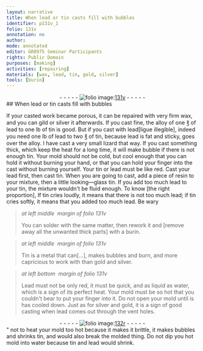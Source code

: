 ```yaml
---
layout: narrative
title: When lead or tin casts fill with bubbles
identifier: p131v_1
folio: 131v
annotation: no
author:
mode: annotated
editor: GR8975 Seminar Participants
rights: Public Domain
purposes: [making]
activities: [repairing]
materials: [wax, lead, tin, gold, silver]
tools: [burin]
---
```


 <div class="folio" align="center">- - - - - <a href="http://gallica.bnf.fr/ark:/12148/btv1b10500001g/f268.item.r=" target="_blank"><img src="https://cu-mkp.github.io/GR8975-edition/assets/photo-icon.png" alt="folio image: " style="display:inline-block; margin-bottom:-3px;"/>131v</a> - - - - - </div> 
##  When lead or tin casts fill with bubbles 

  <span class="activity"></span> 
If your casted work became porous, it can be repaired with very firm <span class="material">wax</span>, and you can gild or silver it afterwards. If you cast fine, the alloy of one <span class="unit">℥</span> of <span class="material">lead</span> to one lb of <span class="material">tin</span> is good. But if you cast with <span class="material">lead</span>[ligue illegible], indeed you need one <span class="unit">lb</span> of lead to two ℥ of <span class="material">tin</span>, because lead is fat and sticky, goes over the alloy. I have cast a very small <span class="animal">lizard</span> that way. If you cast something thick, which keep the heat for a long time, it will make bubble if there is not enough <span class="material">tin</span>. Your mold should not be cold, but cool enough that you can hold it without burning your hand, or that you can hold your finger into the cast without burning yourself. Your tin or lead must be like red. Cast your lead first, then cast tin. When you are going to cast, add a piece of resin to your mixture, then a little looking—glass tin. If you add too much lead to your tin, the mixture wouldn't be fluid enough. To know [the right proportion], If tin cries loudly, it means that there is not too much lead; if tin cries softly, it means that you added too much <span class="material">lead</span>. Be wary 
 
> *at left middle  margin of folio 131v*
> 
> You can solder with the same matter, then rework it and [remove away all the unwanted thick parts] with a <span class="tool">burin</span>. 
 
> *at left middle  margin of folio 131v*
> 
>  Tin is a metal that can[…], makes bubbles and burn, and more capricious to work with than <span class="material">gold</span> and <span class="material">silver</span>. 
 
> *at left bottom  margin of folio 131v*
> 
>  Lead must not be only red, it must be quick, and as liquid as water, which is a sign of its perfect heat. Your mold must be so hot that you couldn't bear to put your finger into it. Do not open your mold until is has cooled down. Just as for <span class="material">silver</span> and <span class="material">gold</span>, it is a sign of good casting when lead comes out through the vent holes. 
 <div class="folio" align="center">- - - - - <a href="http://gallica.bnf.fr/ark:/12148/btv1b10500001g/f269.item.r=" target="_blank"><img src="https://cu-mkp.github.io/GR8975-edition/assets/photo-icon.png" alt="folio image: " style="display:inline-block; margin-bottom:-3px;"/>132r</a> - - - - - </div> " 
 not to heat your mold too hot because it makes it brittle, it makes bubbles and shrinks tin, and would also break the molded thing. Do not dip you hot mold into water because tin and lead would shrink. 
 